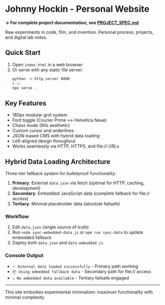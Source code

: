# Johnny Hockin - Personal Website

**→ For complete project documentation, see [PROJECT_SPEC.md](PROJECT_SPEC.md)**

Raw experiments in code, film, and invention. Personal process, projects, and digital lab notes.

## Quick Start

1. Open `index.html` in a web browser
2. Or serve with any static file server:
   ```bash
   python -m http.server 8000
   # or
   npx serve .
   ```

## Key Features

- 180px modular grid system
- Font toggle (Courier Prime ↔ Helvetica Neue) 
- Chaos mode (80s aesthetic)
- Custom cursor and underlines
- JSON-based CMS with hybrid data loading
- Left-aligned design throughout
- Works seamlessly via HTTP, HTTPS, and file:// URLs

## Hybrid Data Loading Architecture

Three-tier fallback system for bulletproof functionality:

1. **Primary**: External `data.json` via fetch (optimal for HTTP, caching, development)
2. **Secondary**: Embedded JavaScript data (complete fallback for file:// access) 
3. **Tertiary**: Minimal placeholder data (absolute failsafe)

### Workflow
1. Edit `data.json` (single source of truth)
2. Run `node sync-embedded-data.js` or `npm run sync-data` to update embedded fallback
3. Deploy both `data.json` and `data-embedded.js`

### Console Output
- `✅ External data loaded successfully` - Primary path working
- `📦 Using embedded fallback data` - Secondary path for file:// access  
- `⚠️ No embedded data available` - Tertiary failsafe engaged

---

This site embodies experimental minimalism: maximum functionality with minimal complexity.